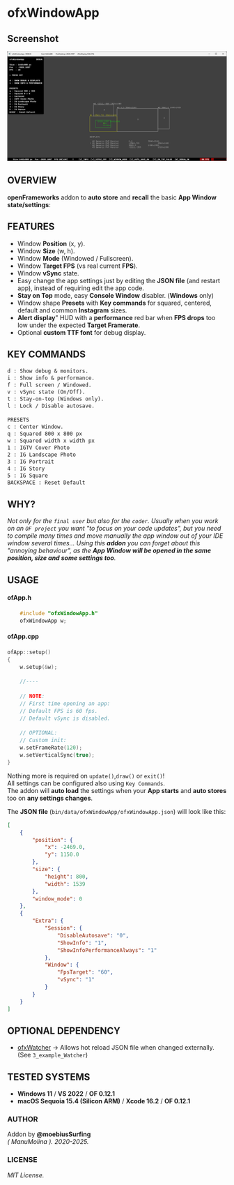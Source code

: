 # ofxWindowApp

## Screenshot
![screenshot](Capture.png)

## OVERVIEW
**openFrameworks** addon to **auto store** and **recall** the basic **App Window state/settings**:

## FEATURES
* Window **Position** (x, y). 
* Window **Size** (w, h). 
* Window **Mode** (Windowed / Fullscreen).
* Window **Target FPS** (vs real current **FPS**).
* Window **vSync** state. 
* Easy change the app settings just by editing the **JSON file** (and restart app), instead of requiring edit the app code.
* **Stay on Top** mode, easy **Console Window** disabler. (**Windows** only)
* Window shape **Presets** with **Key commands** for squared, centered, default and common **Instagram** sizes.
* **Alert display**" HUD with a **performance** red bar when **FPS drops** too low under the expected **Target Framerate**.
* Optional **custom TTF font** for debug display.

## KEY COMMANDS
```
d : Show debug & monitors.  
i : Show info & performance.  
f : Full screen / Windowed.  
v : vSync state (On/Off).  
t : Stay-on-top (Windows only). 
l : Lock / Disable autosave.

PRESETS
c : Center Window.  
q : Squared 800 x 800 px
w : Squared width x width px
1 : IGTV Cover Photo
2 : IG Landscape Photo
3 : IG Portrait
4 : IG Story
5 : IG Square
BACKSPACE : Reset Default
```

## WHY?
_Not only for the `final user` but also for the `coder`. Usually when you work on an `OF project` you want "to focus on your code updates", but you need to compile many times and move manually the app window out of your IDE window several times... Using this **addon** you can forget about this "annoying behaviour", as the **App Window will be opened in the same position, size and some settings too**._  

## USAGE

#### ofApp.h
```.c++
    #include "ofxWindowApp.h"
    ofxWindowApp w;
```

#### ofApp.cpp

```.cpp 
ofApp::setup()
{
    w.setup(&w);

    //----

    // NOTE:
    // First time opening an app:
    // Default FPS is 60 fps.
    // Default vSync is disabled.

    // OPTIONAL: 
    // Custom init:
    w.setFrameRate(120);
    w.setVerticalSync(true);
}
```
Nothing more is required on `update()`,`draw()` or `exit()`!  
All settings can be configured also using `Key Commands`.  
The addon will **auto load** the settings when your **App starts** and **auto stores** too on **any settings changes**.  

The **JSON file** (`bin/data/ofxWindowApp/ofxWindowApp.json`) will look like this:  
```.json
[
    {
        "position": {
            "x": -2469.0,
            "y": 1150.0
        },
        "size": {
            "height": 800,
            "width": 1539
        },
        "window_mode": 0
    },
    {
        "Extra": {
            "Session": {
                "DisableAutosave": "0",
                "ShowInfo": "1",
                "ShowInfoPerformanceAlways": "1"
            },
            "Window": {
                "FpsTarget": "60",
                "vSync": "1"
            }
        }
    }
]
```

## OPTIONAL DEPENDENCY
- [ofxWatcher](https://github.com/nariakiiwatani/ofxWatcher) -> Allows hot reload JSON file when changed externally. (See `3_example_Watcher`)

## TESTED SYSTEMS
- **Windows 11** / **VS 2022** / **OF 0.12.1**
- **macOS Sequoia 15.4 (Silicon ARM)** / **Xcode 16.2** / **OF 0.12.1**

### AUTHOR
Addon by **@moebiusSurfing**  
*( ManuMolina ). 2020-2025.*

### LICENSE
*MIT License.*